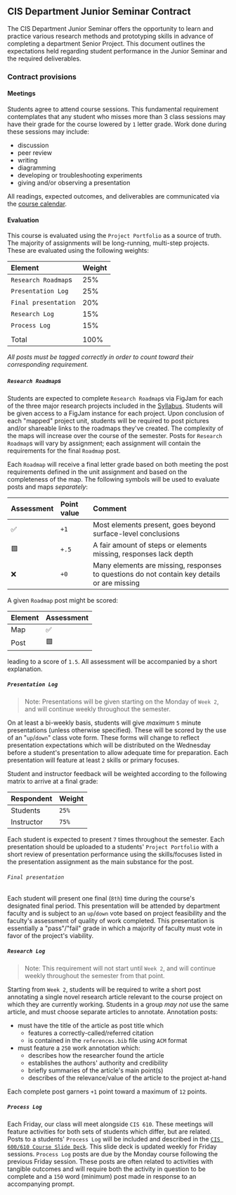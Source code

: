 ## CIS Department Junior Seminar Contract

The CIS Department Junior Seminar offers the opportunity to learn and practice various research
methods and prototyping skills in advance of completing a department Senior Project. This document
outlines the expectations held regarding student performance in the Junior Seminar and the required
deliverables.

### Contract provisions

#### Meetings

Students agree to attend course sessions. This fundamental requirement contemplates that any student
who misses more than 3 class sessions may have their grade for the course lowered by `1` letter grade.
Work done during these sessions may include:

* discussion
* peer review
* writing
* diagramming
* developing or troubleshooting experiments
* giving and/or observing a presentation

All readings, expected outcomes, and deliverables are communicated via the [course calendar](https://chompe.rs/580-schedule).

#### Evaluation

This course is evaluated using the `Project Portfolio` as a source of truth. The majority of assignments will be
long-running, multi-step projects. These are evaluated using the following weights:

|Element |Weight |
|:-------|:------|
|`Research Roadmap`s | 25% |
|`Presentation Log`  | 25% |
|`Final presentation`| 20% |
|`Research Log`      | 15% |
|`Process Log`       | 15% |
|                    |     |
|Total               |100% |

_All posts must be tagged correctly in order to count toward their corresponding requirement._

##### `Research Roadmap`s

Students are expected to complete `Research Roadmap`s via FigJam for each of the three major research projects
included in the [Syllabus](README.md). Students will be given access to a FigJam instance for each project. Upon conclusion
of each "mapped" project unit, students will be required to post pictures and/or shareable links to the roadmaps
they've created. The complexity of the maps will increase over the course of the semester. Posts for `Research Roadmap`s will 
vary by assignment; each assignment will contain the requirements for the final `Roadmap` post.

Each `Roadmap` will receive a final letter grade based on both meeting the post requirements defined in the unit assignment
and based on the completeness of the map. The following symbols will be used to evaluate posts and maps _separately_:

|Assessment |Point value | Comment |
|:----------|:-----------|:--------|
|✅        |        `+1` |Most elements present, goes beyond surface-level conclusions |
|🟩        | `+.5`       |A fair amount of steps or elements missing, responses lack depth |
|❌        |   `+0`      |Many elements are missing, responses to questions do not contain key details or are missing |

A given `Roadmap` post might be scored:

|Element | Assessment |
|:-------|:-----------|
|Map     |✅          |
|Post    |🟩          |

leading to a score of `1.5`. All assessment will be accompanied by a short explanation.

##### `Presentation Log`

> Note: Presentations will be given starting on the Monday of `Week 2`, and will continue weekly throughout the semester.

On at least a bi-weekly basis, students will give _maximum_ `5` minute presentations (unless otherwise specified). These will be scored
by the use of an "`up`/`down`" class vote form. These forms will change to reflect presentation expectations which will be distributed on
the Wednesday before a student's presentation to allow adequate time for preparation. Each presentation will feature at least `2` skills
or primary focuses.

Student and instructor feedback will be weighted according to the following matrix to arrive at a final grade:

|Respondent |Weight |
|:----------|:------|
|Students   | `25%` |
|Instructor | `75%` |

Each student is expected to present `7` times throughout the semester. Each presentation should be uploaded to a students' `Project Portfolio`
with a short review of presentation performance using the skills/focuses listed in the presentation assignment as the main substance for the post.

###### `Final presentation`

Each student will present one final (`8th`) time during the  course's designated final period. This presentation will be attended by department faculty
and is subject to an `up`/`down` vote based on project feasibility and the faculty's assessment of quality of work completed. This presentation is
essentially a "pass"/"fail" grade in which a majority of faculty must vote in favor of the project's viability.

##### `Research Log`

> Note: This requirement will not start until `Week 2`, and will continue weekly throughout the semester from that point.

Starting from `Week 2`, students will be required to write a short post annotating a single novel research article relevant to the course project on
which they are currently working. Students in a group _may not_ use the same article, and must choose separate articles to annotate. Annotation posts:

* must have the title of the article as post title which
  * features a correctly-called/referred citation
  * is contained in the `references.bib` file using `ACM` format
* must feature a `250` work annotation which:
  * describes how the researcher found the article
  * establishes the authors' authority and credibility
  * briefly summaries of the article's main point(s)
  * describes of the relevance/value of the article to the project at-hand

Each complete post garners `+1` point toward a maximum of `12` points.

##### `Process Log`

Each Friday, our class will meet alongside `CIS 610`. These meetings will feature activities for both sets of students which differ, but are related.
Posts to a students' `Process Log` will be included and described in the [`CIS 600/610 Course Slide Deck`](https://docs.google.com/presentation/d/1QDbWdCCGryctqeVki0hznGVqXQBHrpKEbhyudKiXuHQ/edit?usp=sharing).
This slide deck is updated weekly for Friday sessions. `Process Log` posts are due by the Monday course following the previous Friday session. These 
posts are often related to activities with tangible outcomes and will require both the activity in question to be complete and a `150` word (minimum)
post made in response to an accompanying prompt.
